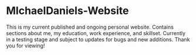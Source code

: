 # MIchaelDaniels-Website
This is my current published and ongoing personal website. Contains sections about me, my education, work experience, and skillset. Currently in a testing stage and subject to updates for bugs and new additions. Thank you for viewing!
